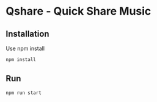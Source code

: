 # Qshare - Quick Share Music

## Installation

Use npm install

```bash
npm install
```

## Run

```bash
npm run start
```
